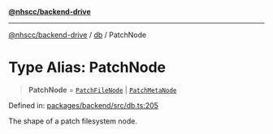[**@nhscc/backend-drive**](../../README.md)

***

[@nhscc/backend-drive](../../README.md) / [db](../README.md) / PatchNode

# Type Alias: PatchNode

> **PatchNode** = [`PatchFileNode`](PatchFileNode.md) \| [`PatchMetaNode`](PatchMetaNode.md)

Defined in: [packages/backend/src/db.ts:205](https://github.com/nhscc/drive.api.hscc.bdpa.org/blob/df5b4b7c72e05ed9c30cb0da8579abce7387b8fa/packages/backend/src/db.ts#L205)

The shape of a patch filesystem node.
